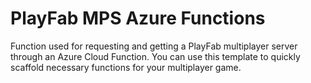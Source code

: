 # PlayFab MPS Azure Functions

Function used for requesting and getting a PlayFab multiplayer server through an Azure Cloud Function.
You can use this template to quickly scaffold necessary functions for your multiplayer game.
